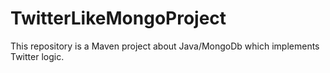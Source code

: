 # TwitterLikeMongoProject
This repository is a Maven project about Java/MongoDb which implements Twitter logic.
